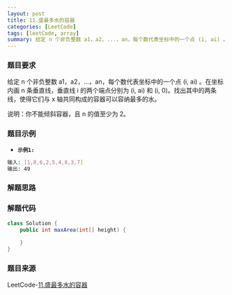 ```yaml
---
layout: post
title: 11.盛最多水的容器
categories: [LeetCode]
tags: [leetCode, array]
summary: 给定 n 个非负整数 a1，a2，...，an，每个数代表坐标中的一个点 (i, ai) 。
---
```


### 题目要求
给定 n 个非负整数 a1，a2，...，an，每个数代表坐标中的一个点 (i, ai) 。在坐标内画 n 条垂直线，垂直线 i 的两个端点分别为 (i, ai) 和 (i, 0)。找出其中的两条线，使得它们与 x 轴共同构成的容器可以容纳最多的水。

说明：你不能倾斜容器，且 n 的值至少为 2。

### 题目示例
- **`示例1: `** 
```sh
输入: [1,8,6,2,5,4,8,3,7]
输出: 49
```


### 解题思路


### 解题代码
```java
class Solution {
    public int maxArea(int[] height) {
        
    }
}
```

### 题目来源
LeetCode-[11.盛最多水的容器](https://leetcode-cn.com/problems/container-with-most-water/)
